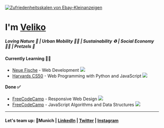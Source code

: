 [![Zufriedenheitsskalen von Ebay-Kleinanzeigen](https://user-images.githubusercontent.com/119793693/236852963-8280a650-30ff-4561-a20f-1514de2bfb1c.png)](#)

# I'm [Veliko](https://personal-website-vaupunkt.vercel.app/)
##### Loving Nature 🌳 | Urban Mobility 🚴‍♂️ | Sustainability ♻️ | Social Economy ✌🏼 | Pretzels 🥨

#### Currently Learning 🧑‍🎓
- [Neue Fische](https://www.neuefische.de/) - Web Development [![](https://geps.dev/progress/25)](#)
- [Harvards CS50](https://pll.harvard.edu/course/cs50-introduction-computer-science?delta=0) - Web Programming with Python and JavaScript [![](https://geps.dev/progress/40)](#)


#### Done ✅
- [FreeCodeCamp](https://www.freecodecamp.org/) - Responsive Web Design [![](https://geps.dev/progress/100)](#)
- [FreeCodeCamp](https://www.freecodecamp.org/) - JavaScript Algorithms and Data Structures [![](https://geps.dev/progress/100)](#)
---
#### Let's team up: 📍Munich | [LinkedIn](https://www.linkedin.com/in/velikokardziev) | [Twitter](https://twitter.com/vaupunkt) | [Instagram](https://www.instagram.com/vaupunkt)
